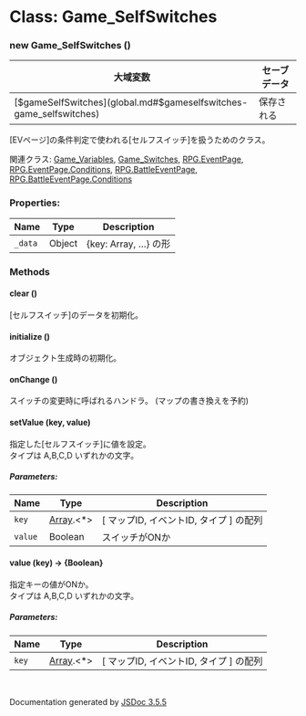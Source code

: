 # Class: Game_SelfSwitches

### new Game_SelfSwitches ()

| 大域変数 | セーブデータ |
| --- | --- |
| [$gameSelfSwitches](global.md#$gameselfswitches-game_selfswitches) | 保存される |

[EVページ]の条件判定で使われる[セルフスイッチ]を扱うためのクラス。

関連クラス: [Game_Variables](Game_Variables.md), [Game_Switches](Game_Switches.md), [RPG.EventPage](RPG.EventPage.md), [RPG.EventPage.Conditions](RPG.EventPage.Conditions.md), [RPG.BattleEventPage](RPG.BattleEventPage.md), [RPG.BattleEventPage.Conditions](RPG.BattleEventPage.Conditions.md)


### Properties:

| Name | Type | Description |
| --- | --- | --- |
| `_data` | Object | {key: Array, …} の形 |


### Methods

#### clear ()
[セルフスイッチ]のデータを初期化。


#### initialize ()
 オブジェクト生成時の初期化。


#### onChange ()
スイッチの変更時に呼ばれるハンドラ。
(マップの書き換えを予約)


#### setValue (key, value)
指定した[セルフスイッチ]に値を設定。<br />
タイプは A,B,C,D いずれかの文字。

##### Parameters:

| Name | Type | Description |
| --- | --- | --- |
| `key` | [Array](Array.md).&lt;*&gt; | [ マップID, イベントID, タイプ ] の配列 |
| `value` | Boolean | スイッチがONか |


#### value (key) → {Boolean}
指定キーの値がONか。<br />
タイプは A,B,C,D いずれかの文字。

##### Parameters:

| Name | Type | Description |
| --- | --- | --- |
| `key` | [Array](Array.md).&lt;*&gt;  |  [ マップID, イベントID, タイプ ] の配列 |



 <br>

  Documentation generated by [JSDoc 3.5.5](https://github.com/jsdoc3/jsdoc)
